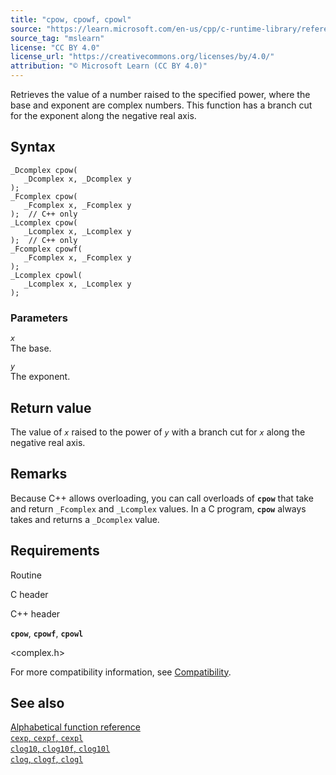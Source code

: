 ```yaml
---
title: "cpow, cpowf, cpowl"
source: "https://learn.microsoft.com/en-us/cpp/c-runtime-library/reference/cpow-cpowf-cpowl?view=msvc-170"
source_tag: "mslearn"
license: "CC BY 4.0"
license_url: "https://creativecommons.org/licenses/by/4.0/"
attribution: "© Microsoft Learn (CC BY 4.0)"
---
```

Retrieves the value of a number raised to the specified power, where the base and exponent are complex numbers. This function has a branch cut for the exponent along the negative real axis.

## Syntax

```
_Dcomplex cpow(
   _Dcomplex x, _Dcomplex y
);
_Fcomplex cpow(
   _Fcomplex x, _Fcomplex y
);  // C++ only
_Lcomplex cpow(
   _Lcomplex x, _Lcomplex y
);  // C++ only
_Fcomplex cpowf(
   _Fcomplex x, _Fcomplex y
);
_Lcomplex cpowl(
   _Lcomplex x, _Lcomplex y
);
```

### Parameters

_`x`_  
The base.

_`y`_  
The exponent.

## Return value

The value of _`x`_ raised to the power of _`y`_ with a branch cut for _`x`_ along the negative real axis.

## Remarks

Because C++ allows overloading, you can call overloads of **`cpow`** that take and return `_Fcomplex` and `_Lcomplex` values. In a C program, **`cpow`** always takes and returns a `_Dcomplex` value.

## Requirements

Routine

C header

C++ header

**`cpow`**, **`cpowf`**, **`cpowl`**

<complex.h>

<ccomplex>

For more compatibility information, see [Compatibility](https://learn.microsoft.com/en-us/cpp/c-runtime-library/compatibility?view=msvc-170).

## See also

[Alphabetical function reference](https://learn.microsoft.com/en-us/cpp/c-runtime-library/reference/crt-alphabetical-function-reference?view=msvc-170)  
[`cexp`, `cexpf`, `cexpl`](https://learn.microsoft.com/en-us/cpp/c-runtime-library/reference/cexp-cexpf-cexpl?view=msvc-170)  
[`clog10`, `clog10f`, `clog10l`](https://learn.microsoft.com/en-us/cpp/c-runtime-library/reference/clog10-clog10f-clog10l?view=msvc-170)  
[`clog`, `clogf`, `clogl`](https://learn.microsoft.com/en-us/cpp/c-runtime-library/reference/clog-clogf-clogl?view=msvc-170)